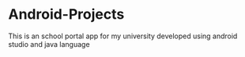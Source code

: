 # Android-Projects
This is an school portal app for my university
developed using android studio and java language
